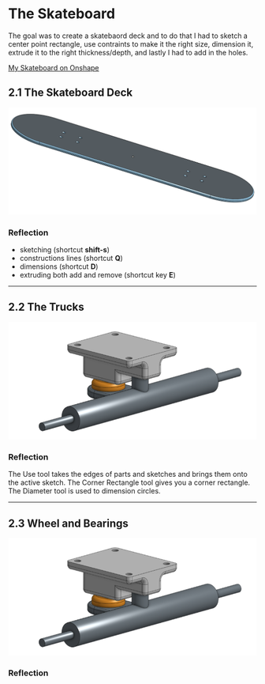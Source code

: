 # The Skateboard 
The goal was to create a skatebaord deck and to do that I had to sketch a center point rectangle, use contraints to make it the right size, dimension it, extrude it to the right thickness/depth, and lastly I had to add in the holes.

[My Skateboard on Onshape](https://cvilleschools.onshape.com/documents/6baab9fb097df6b58a92d237/w/5241268dacacac49dc0e04f6/e/4afc0e4a4ee1aa73a86a8fa9?renderMode=0&uiState=61730c8a54fb872a465ca45d)

## 2.1 The Skateboard Deck

<img src="https://github.com/jamilmccollough/IntermediateCad/blob/main/Images/deck.png?raw=true" width="800">

### Reflection 

* sketching (shortcut **shift-s**)
* constructions lines (shortcut **Q**)
* dimensions (shortcut **D**)
* extruding both add and remove (shortcut key **E**)


---


## 2.2 The Trucks

<img src="https://github.com/jamilmccollough/circuitpython/blob/main/Pictures/Pictures%20Cad.png?raw=true" width="800">

### Reflection

The Use tool takes the edges of parts and sketches and brings them onto the active sketch. The Corner Rectangle tool gives you a corner rectangle. The Diameter tool is used to dimension circles. 



---

## 2.3 Wheel and Bearings

<img src="https://github.com/jamilmccollough/circuitpython/blob/main/Pictures/Pictures%20Cad.png?raw=true" width="800">

### Reflection

